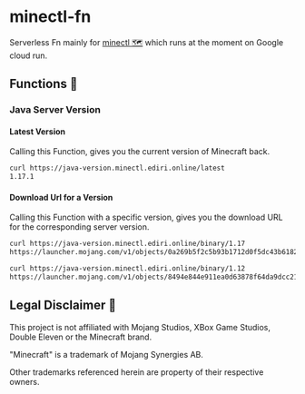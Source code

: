 # minectl-fn

Serverless Fn mainly for [minectl 🗺](https://github.com/dirien/minectl) which runs at the moment on Google cloud run.

## Functions 📒

### Java Server Version

#### Latest Version

Calling this Function, gives you the current version of Minecraft back.
```bash
curl https://java-version.minectl.ediri.online/latest
1.17.1
```

#### Download Url for a Version

Calling this Function with a specific version, gives you the download URL for the corresponding server version. 
```bash
curl https://java-version.minectl.ediri.online/binary/1.17
https://launcher.mojang.com/v1/objects/0a269b5f2c5b93b1712d0f5dc43b6182b9ab254e/server.jar

curl https://java-version.minectl.ediri.online/binary/1.12
https://launcher.mojang.com/v1/objects/8494e844e911ea0d63878f64da9dcc21f53a3463/server.jar
```

## Legal Disclaimer 👮
This project is not affiliated with Mojang Studios, XBox Game Studios, Double Eleven or the Minecraft brand.

"Minecraft" is a trademark of Mojang Synergies AB.

Other trademarks referenced herein are property of their respective owners.